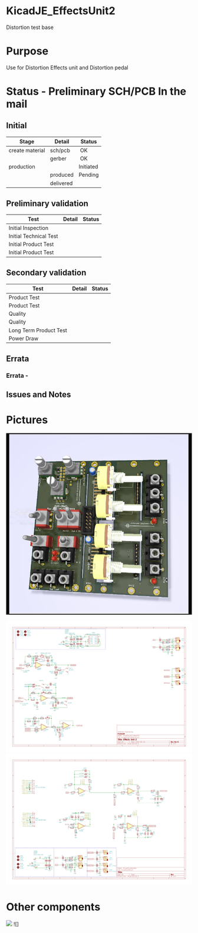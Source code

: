 # KicadJE_EffectsUnit2
Distortion test base

# Purpose
Use for Distortion Effects unit and Distortion pedal

# Status - Preliminary SCH/PCB In the mail
## Initial 
| Stage  | Detail | Status |
| ------------- | ------------- | ------------- |
| create material  | sch/pcb | OK  |
| | gerber | OK |
| production  |   | Initiated |
|  | produced | Pending |
|  | delivered |  |
## Preliminary validation
| Test  | Detail | Status |
| ------------- | ------------- | ------------- |
| Initial Inspection | |  |
| Initial Technical Test |  |  |
| Initial Product Test |   |  |
| Initial Product Test |   |  |

## Secondary validation
| Test  | Detail | Status |
| ------------- | ------------- |------------- |
| Product Test |  | |
| Product Test |  |  |
| Quality | | |
| Quality | | |
| Long Term Product Test |  |  |
| Power Draw |  | 

## Errata
### Errata -

## Issues and Notes
### 

# Pictures

![](KicadJE_EffectsUnit2_Top1.png)

![](KicadJE_EffectsUnit2_Sch1.png)
![](KicadJE_EffectsUnit2_Sch2.png)

# Other components
![](stm32f103c8cb-pinlayout-wp01.jpg)
![]
